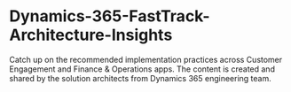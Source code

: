 # Dynamics-365-FastTrack-Architecture-Insights
Catch up on the recommended implementation practices across Customer Engagement and Finance &amp; Operations apps. The content is created and shared by the solution architects from Dynamics 365 engineering team.
